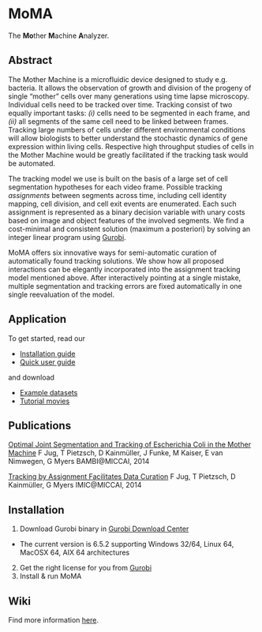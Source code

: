 # MoMA
The **Mo**ther **M**achine **A**nalyzer.

## Abstract
The Mother Machine is a microfluidic device designed to study e.g. bacteria. 
It allows the observation of growth and division of the progeny of single “mother” cells over many generations using time lapse microscopy.
Individual cells need to be tracked over time. 
Tracking consist of two equally important tasks: 
*(i)* cells need to be segmented in each frame, and 
*(ii)* all segments of the same cell need to be linked between frames. 
Tracking large numbers of cells under different environmental conditions will allow biologists to better understand the stochastic 
dynamics of gene expression within living cells. 
Respective high throughput studies of cells in the Mother Machine would be greatly facilitated if the tracking task would be automated.

The tracking model we use is built on the basis of a large set of cell segmentation hypotheses for each video frame. 
Possible tracking *assignments* between segments across time, including cell identity mapping, cell division, and cell exit events 
are enumerated. Each such assignment is represented as a binary decision variable with unary costs based on image and object features 
of the involved segments. We find a cost-minimal and consistent solution (maximum a posteriori) by solving an integer linear program 
using [Gurobi](http://www.gurobi.com).

MoMA offers six innovative ways for semi-automatic curation of automatically found tracking solutions. 
We show how all proposed interactions can be elegantly incorporated into the assignment tracking model mentioned above.
After interactively pointing at a single mistake, multiple segmentation and tracking errors are fixed automatically in one single
reevaluation of the model.


## Application
To get started, read our
* [Installation guide](https://github.com/fjug/MoMA/wiki/Installation%20guide)
* [Quick user guide](https://github.com/fjug/MoMA/wiki/Quick%20user%20guide)

and download
* [Example datasets](https://github.com/fjug/MoMA/wiki/MoMA%20Datasets)
* [Tutorial movies](https://github.com/fjug/MoMA/wiki/MoMA%20Movies)

## Publications
[Optimal Joint Segmentation and Tracking of Escherichia Coli in the Mother Machine](http://link.springer.com/chapter/10.1007/978-3-319-12289-2_3#page-1)
F Jug, T Pietzsch, D Kainmüller, J Funke, M Kaiser, E van Nimwegen, G Myers
BAMBI@MICCAI, 2014

[Tracking by Assignment Facilitates Data Curation](https://www.researchgate.net/profile/Florian_Jug/publication/265850602_Tracking_by_Assignment_Facilitates_Data_Curation/links/541f16b60cf2218008d3e3a5.pdf)
F Jug, T Pietzsch, D Kainmüller, G Myers
IMIC@MICCAI, 2014

## Installation

1. Download Gurobi binary in [Gurobi Download Center](http://www.gurobi.com/downloads/download-center) 
  - The current version is 6.5.2 supporting Windows 32/64, Linux 64, MacOSX 64, AIX 64 architectures
2. Get the right license for you from [Gurobi](http://www.gurobi.com)
3. Install & run MoMA
## Wiki
Find more information [here](https://github.com/fjug/MoMA/wiki).
